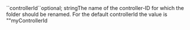 <tr><td>``controllerId``</td><td>optional; string</td><td>The name of the controller-ID for which the folder should be renamed. For the default controllerId the value is ""</td><td>myControllerId</td><td></td></tr>
